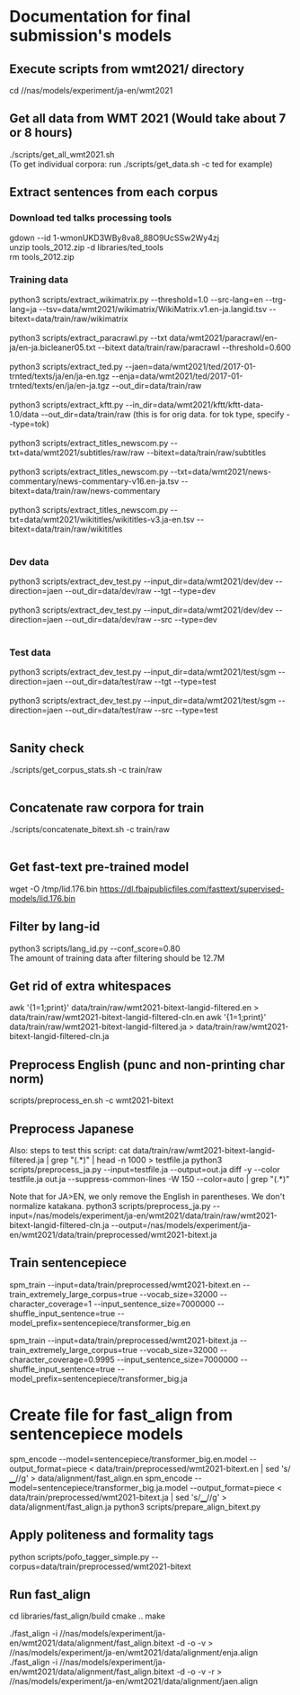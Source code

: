 # Documentation for final submission's models

## Execute scripts from wmt2021/ directory
cd //nas/models/experiment/ja-en/wmt2021

## Get all data from WMT 2021 (Would take about 7 or 8 hours)
./scripts/get_all_wmt2021.sh <br>
(To get individual corpora: run ./scripts/get_data.sh -c ted for example)

## Extract sentences from each corpus

### Download ted talks processing tools
gdown --id 1-wmonUKD3WBy8va8_88O9UcSSw2Wy4zj <br>
unzip tools_2012.zip -d libraries/ted_tools <br>
rm tools_2012.zip <br>

### Training data
python3 scripts/extract_wikimatrix.py --threshold=1.0 --src-lang=en --trg-lang=ja --tsv=data/wmt2021/wikimatrix/WikiMatrix.v1.en-ja.langid.tsv --bitext=data/train/raw/wikimatrix<br>
<br>
python3 scripts/extract_paracrawl.py --txt data/wmt2021/paracrawl/en-ja/en-ja.bicleaner05.txt --bitext data/train/raw/paracrawl --threshold=0.600<br>
<br>
python3 scripts/extract_ted.py --jaen=data/wmt2021/ted/2017-01-trnted/texts/ja/en/ja-en.tgz --enja=data/wmt2021/ted/2017-01-trnted/texts/en/ja/en-ja.tgz --out_dir=data/train/raw<br>
<br>
python3 scripts/extract_kftt.py --in_dir=data/wmt2021/kftt/kftt-data-1.0/data --out_dir=data/train/raw (this is for orig data. for tok type, specify --type=tok)<br>
<br>
python3 scripts/extract_titles_newscom.py --txt=data/wmt2021/subtitles/raw/raw --bitext=data/train/raw/subtitles<br>
<br>
python3 scripts/extract_titles_newscom.py --txt=data/wmt2021/news-commentary/news-commentary-v16.en-ja.tsv --bitext=data/train/raw/news-commentary<br>
<br>
python3 scripts/extract_titles_newscom.py --txt=data/wmt2021/wikititles/wikititles-v3.ja-en.tsv --bitext=data/train/raw/wikititles<br>
<br>
### Dev data
python3 scripts/extract_dev_test.py --input_dir=data/wmt2021/dev/dev --direction=jaen --out_dir=data/dev/raw --tgt --type=dev<br>
<br>
python3 scripts/extract_dev_test.py --input_dir=data/wmt2021/dev/dev --direction=jaen --out_dir=data/dev/raw --src  --type=dev<br>
<br>
### Test data
python3 scripts/extract_dev_test.py --input_dir=data/wmt2021/test/sgm --direction=jaen --out_dir=data/test/raw --tgt --type=test<br>
<br>
python3 scripts/extract_dev_test.py --input_dir=data/wmt2021/test/sgm --direction=jaen --out_dir=data/test/raw --src --type=test<br>
<br>
## Sanity check
./scripts/get_corpus_stats.sh -c train/raw<br>
<br>
## Concatenate raw corpora for train
./scripts/concatenate_bitext.sh -c train/raw <br>
<br>

## Get fast-text pre-trained model
wget -O /tmp/lid.176.bin https://dl.fbaipublicfiles.com/fasttext/supervised-models/lid.176.bin<br>

## Filter by lang-id
python3 scripts/lang_id.py --conf_score=0.80 <br>
The amount of training data after filtering should be 12.7M

## Get rid of extra whitespaces
awk '{$1=$1;print}' data/train/raw/wmt2021-bitext-langid-filtered.en > data/train/raw/wmt2021-bitext-langid-filtered-cln.en 
awk '{$1=$1;print}' data/train/raw/wmt2021-bitext-langid-filtered.ja > data/train/raw/wmt2021-bitext-langid-filtered-cln.ja 

## Preprocess English (punc and non-printing char norm)
scripts/preprocess_en.sh -c wmt2021-bitext

## Preprocess Japanese
Also: steps to test this script:
cat data/train/raw/wmt2021-bitext-langid-filtered.ja | grep "(.\*)" | head -n 1000 > testfile.ja
python3 scripts/preprocess_ja.py --input=testfile.ja --output=out.ja
diff -y --color testfile.ja out.ja --suppress-common-lines -W 150 --color=auto | grep "(.\*)"

Note that for JA>EN, we only remove the English in parentheses. We don't normalize katakana.
python3 scripts/preprocess_ja.py --input=/nas/models/experiment/ja-en/wmt2021/data/train/raw/wmt2021-bitext-langid-filtered-cln.ja --output=/nas/models/experiment/ja-en/wmt2021/data/train/preprocessed/wmt2021-bitext.ja

## Train sentencepiece
spm_train --input=data/train/preprocessed/wmt2021-bitext.en --train_extremely_large_corpus=true --vocab_size=32000 --character_coverage=1 --input_sentence_size=7000000 --shuffle_input_sentence=true --model_prefix=sentencepiece/transformer_big.en

spm_train --input=data/train/preprocessed/wmt2021-bitext.ja --train_extremely_large_corpus=true --vocab_size=32000 --character_coverage=0.9995 --input_sentence_size=7000000 --shuffle_input_sentence=true --model_prefix=sentencepiece/transformer_big.ja

# Create file for fast_align from sentencepiece models
spm_encode --model=sentencepiece/transformer_big.en.model --output_format=piece < data/train/preprocessed/wmt2021-bitext.en | sed 's/▁//g' > data/alignment/fast_align.en
spm_encode --model=sentencepiece/transformer_big.ja.model --output_format=piece < data/train/preprocessed/wmt2021-bitext.ja | sed 's/▁//g' > data/alignment/fast_align.ja
python3 scripts/prepare_align_bitext.py 

## Apply politeness and formality tags
python scripts/pofo_tagger_simple.py --corpus=data/train/preprocessed/wmt2021-bitext

## Run fast_align
cd libraries/fast_align/build 
cmake .. 
make

./fast_align -i //nas/models/experiment/ja-en/wmt2021/data/alignment/fast_align.bitext -d -o -v > //nas/models/experiment/ja-en/wmt2021/data/alignment/enja.align 
./fast_align -i //nas/models/experiment/ja-en/wmt2021/data/alignment/fast_align.bitext -d -o -v -r > //nas/models/experiment/ja-en/wmt2021/data/alignment/jaen.align

